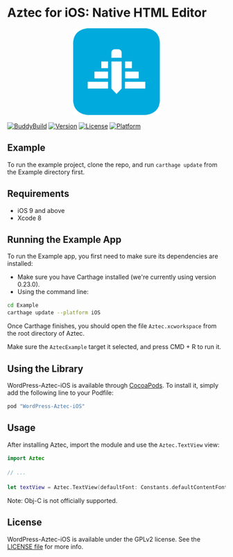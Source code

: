 # Aztec for iOS: Native HTML Editor

<p align="center">
<img width=200px height=200px src="RepoAssets/aztec.png" alt="Aztec's Logo'"/>
</p>

[![BuddyBuild](https://dashboard.buddybuild.com/api/statusImage?appID=57ee5274e349f601000457c7&branch=develop&build=latest)](https://dashboard.buddybuild.com/apps/57ee5274e349f601000457c7/build/latest)
[![Version](https://img.shields.io/cocoapods/v/WordPress-Aztec-iOS.svg?style=flat)](http://cocoapods.org/pods/WordPress-Aztec-iOS)
[![License](https://img.shields.io/cocoapods/l/WordPress-Aztec-iOS.svg?style=flat)](http://cocoapods.org/pods/WordPress-Aztec-iOS)
[![Platform](https://img.shields.io/cocoapods/p/WordPress-Aztec-iOS.svg?style=flat)](http://cocoapods.org/pods/WordPress-Aztec-iOS)

## Example

To run the example project, clone the repo, and run `carthage update` from the Example directory first.

## Requirements

- iOS 9 and above
- Xcode 8

## Running the Example App

To run the Example app, you first need to make sure its dependencies are installed:

- Make sure you have Carthage installed (we're currently using version 0.23.0).
- Using the command line:

```bash
cd Example
carthage update --platform iOS
```

Once Carthage finishes, you should open the file `Aztec.xcworkspace` from the root directory of Aztec.

Make sure the `AztecExample` target it selected, and press CMD + R to run it.

## Using the Library

WordPress-Aztec-iOS is available through [CocoaPods](http://cocoapods.org). To install
it, simply add the following line to your Podfile:

```bash
pod "WordPress-Aztec-iOS"
```

## Usage

After installing Aztec, import the module and use the `Aztec.TextView` view:

```swift
import Aztec

// ...

let textView = Aztec.TextView(defaultFont: Constants.defaultContentFont, defaultMissingImage: Constants.defaultMissingImage)
```

Note: Obj-C is not officially supported.

## License

WordPress-Aztec-iOS is available under the GPLv2 license. See the [LICENSE file](./LICENSE) for more info.
